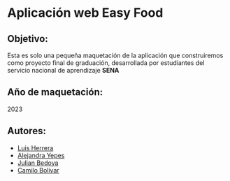 # Aplicación web Easy Food

## Objetivo:
Esta es solo una pequeña maquetación de la aplicación que construiremos como proyecto final de graduación, desarrollada por estudiantes del servicio nacional de aprendizaje **SENA**

## Año de maquetación:
2023

## Autores:
- [Luis Herrera](https://github.com/espejolui)
- [Alejandra Yepes](https://github.com/SrAle11)
- [Julian Bedoya](https://github.com/julianbedoya1995)
- [Camilo Bolivar](https://github.com/RogerCBB)
